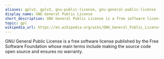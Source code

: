 ```yaml
---
aliases: gplv2, gplv3, gnu-public-license, gnu-general-public-license
display_name: GNU General Public License
short_description: GNU General Public License is a free software license published by the Free Software Foundation.
topic: gpl
wikipedia_url: https://en.wikipedia.org/wiki/GNU_General_Public_License
---
```

GNU General Public License is a free software license published by the Free Software Foundation whose main terms include making the source code open source and ensures no warranty.
